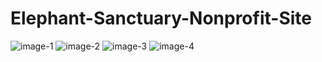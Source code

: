 # Elephant-Sanctuary-Nonprofit-Site
![image-1](https://github.com/zenagrams/Elephant-Sanctuary-Nonprofit-Site/assets/110210132/326c9102-04c3-4fa9-8640-26ba11908abf)
![image-2](https://github.com/zenagrams/Elephant-Sanctuary-Nonprofit-Site/assets/110210132/72352fb5-99b5-400d-8010-879c78ad0354)
![image-3](https://github.com/zenagrams/Elephant-Sanctuary-Nonprofit-Site/assets/110210132/52abfde0-fab6-433b-ac67-136e654bd355)
![image-4](https://github.com/zenagrams/Elephant-Sanctuary-Nonprofit-Site/assets/110210132/7ad3ca06-adbc-4c06-a4c1-e26480f05255)
